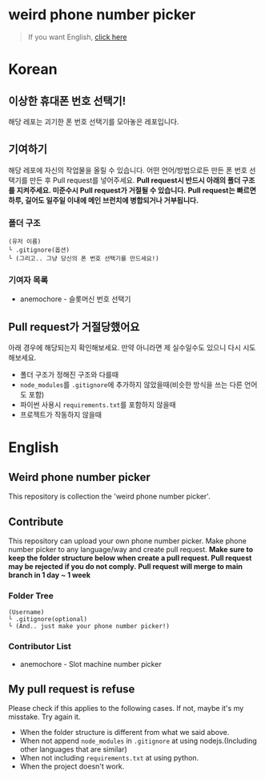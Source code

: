 # weird phone number picker

> If you want English, [click here](#English)
# Korean
## 이상한 휴대폰 번호 선택기!
해당 레포는 괴기한 폰 번호 선택기를 모아놓은 레포입니다.

## 기여하기
해당 레포에 자신의 작업물을 올릴 수 있습니다.
어떤 언어/방법으로든 만든 폰 번호 선택기를 만든 후 Pull request를 넣어주세요.
**Pull request시 반드시 아래의 폴더 구조를 지켜주세요. 미준수시 Pull request가 거절될 수 있습니다.**
**Pull request는 빠르면 하루, 길어도 일주일 이내에 메인 브런치에 병합되거나 거부됩니다.**

### 폴더 구조
```
(유저 이름)
└ .gitignore(옵션)
└ (그리고.. 그냥 당신의 폰 번호 선택기를 만드세요!)
```

### 기여자 목록
* anemochore - 슬롯머신 번호 선택기

## Pull request가 거절당했어요
아래 경우에 해당되는지 확인해보세요.
만약 아니라면 제 실수일수도 있으니 다시 시도해보세요.
* 폴더 구조가 정해진 구조와 다를때
* `node_modules`를 `.gitignore`에 추가하지 않았을때(비슷한 방식을 쓰는 다른 언어도 포함)
* 파이썬 사용시 `requirements.txt`를 포함하지 않을때
* 프로젝트가 작동하지 않을때


# English
## Weird phone number picker
This repository is collection the 'weird phone number picker'.

## Contribute
This repository can upload your own phone number picker.
Make phone number picker to any language/way and create pull request.
**Make sure to keep the folder structure below when create a pull request. Pull request may be rejected if you do not comply.**
**Pull request will merge to main branch in 1 day ~ 1 week**

### Folder Tree
```
(Username)
└ .gitignore(optional)
└ (And.. just make your phone number picker!)
```

### Contributor List
* anemochore - Slot machine number picker

## My pull request is refuse
Please check if this applies to the following cases.
If not, maybe it's my misstake. Try again it.
* When the folder structure is different from what we said above.
* When not append `node_modules` in `.gitignore` at using nodejs.(Including other languages that are similar)
* When not including `requirements.txt` at using python.
* When the project doesn't work.